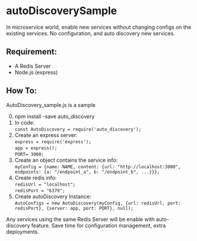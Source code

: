 # autoDiscoverySample

In microservice world, enable new services without changing configs on the existing services.
No configuration, and auto discovery new services.

## Requirement:
- A Redis Server
- Node.js (express)

## How To:
AutoDiscovery_sample.js is a sample

0. npm install -save auto_discovery
1. In code: </br> `const AutoDiscovery = require('auto_discovery');`
2. Create an express server: </br>
      `express = require('express');` </br>
      `app = express();` </br>
      `PORT= 3000;`
3. Create an object contains the service info: </br>
  ```myConfig = {name: NAME, content: {url: "http://localhost:3000", endpoints: {a: "/endpoint_a", b: "/endpoint_b", ...}}};```
4. Create redis info: </br>
      `redisUrl = "localhost";`</br>
      `redisPort = "6379";`
5. Create autoDiscovery Instance: </br>
  `AutoConfigs = new AutoDiscovery(myConfig, {url: redisUrl, port: redisPort}, {server: app, port: PORT}, null);`

  Any services using the same Redis Server will be enable with auto-discovery feature.
  Save time for configuration management, extra deployments.
